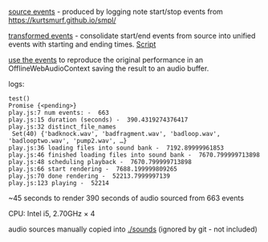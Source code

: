 [source events](./event-log.json) - produced by logging note start/stop events from https://kurtsmurf.github.io/smpl/

[transformed events](./output.json) - consolidate start/end events from source into unified events with starting and ending times. [Script](./convert.js)

[use the events](./play.js) to reproduce the original performance in an OfflineWebAudioContext saving the result to an audio buffer.

logs:

```log
test()
Promise {<pending>}
play.js:7 num events: -  663
play.js:15 duration (seconds) -  390.4319274376417
play.js:32 distinct_file_names 
 Set(40) {'badknock.wav', 'badfragment.wav', 'badloop.wav', 'badlooptwo.wav', 'pump2.wav', …}
play.js:36 loading files into sound bank -  7192.89999961853
play.js:46 finished loading files into sound bank -  7670.799999713898
play.js:48 scheduling playback -  7670.799999713898
play.js:66 start rendering -  7688.199999809265
play.js:70 done rendering -  52213.7999997139
play.js:123 playing -  52214
```

~45 seconds to render 390 seconds of audio sourced from 663 events

CPU: Intel i5, 2.70GHz × 4

audio sources manually copied into [./sounds](./sounds) (ignored by git - not included)